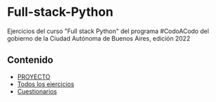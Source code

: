 # Full-stack-Python
Ejercicios del curso "Full stack Python" del programa #CodoACodo del gobierno de la Ciudad Autónoma de Buenos Aires, edición 2022


## Contenido ##
* [PROYECTO](https://github.com/ssofiaavila/Full-stack-Python/tree/main/Proyecto)
* [Todos los ejercicios](https://github.com/ssofiaavila/Full-stack-Python/tree/main/Ejercicios)
* [Cuestionarios](https://github.com/ssofiaavila/Full-stack-Python/tree/main/Cuestionarios)

